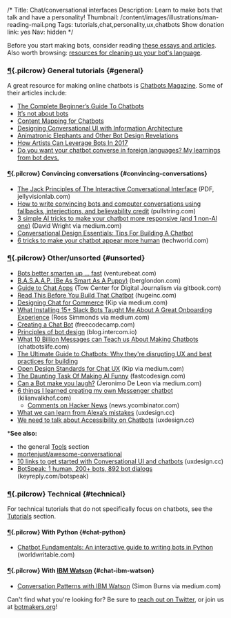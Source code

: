 /*
Title: Chat/conversational interfaces
Description: Learn to make bots that talk and have a personality!
Thumbnail: /content/images/illustrations/man-reading-mail.png
Tags: tutorials,chat,personality,ux,chatbots
Show donation link: yes
Nav: hidden
*/

<div class="note">
  <p>Before you start making bots, consider reading <a href="/bot-ethics">these essays and articles</a>. Also worth browsing: <a href="/resources/libraries-frameworks/#language">resources for cleaning up your bot's language</a>.
  </p>
</div>


### [¶](#general){.pilcrow} General tutorials {#general}

A great resource for making online chatbots is [Chatbots Magazine](https://chatbotsmagazine.com/). Some of their articles include:

- [The Complete Beginner’s Guide To Chatbots](https://chatbotsmagazine.com/the-complete-beginner-s-guide-to-chatbots-8280b7b906ca)
- [It’s not about bots](https://chatbotsmagazine.com/its-not-about-bots-146a90f3360b)
- [Content Mapping for Chatbots](https://chatbotsmagazine.com/content-mapping-for-chatbots-cdb55dc51aa6)
- [Designing Conversational UI with Information Architecture](https://chatbotslife.com/design-a-conversational-ui-with-information-architecture-5c6ac9576ba3)
- [Animatronic Elephants and Other Bot Design Revelations](https://chatbotsmagazine.com/animatronic-elephants-and-other-bot-design-revelations-a1a297ae2941)
- [How Artists Can Leverage Bots In 2017](https://chatbotsmagazine.com/how-artists-can-utilize-bots-in-2017-192554ac3df3)
- [Do you want your chatbot converse in foreign languages? My learnings from bot devs.](https://chatbotsmagazine.com/do-you-want-your-chatbot-converse-in-foreign-languages-my-learnings-from-bot-devs-9b608f685f5b)

#### [¶](#convincing-conversations){.pilcrow} Convincing conversations {#convincing-conversations}

- [The Jack Principles of The Interactive Conversational Interface](http://demos.jellyvisionlab.com/downloads/The_Jack_Principles.pdf) (PDF, jellyvisionlab.com)
- [How to write convincing bots and computer conversations using fallbacks, interjections, and believability credit](https://www.pullstring.com/blog/how-to-use-fallbacks-interjections-and-believability-credit-to-write-convincing-computer-conversations) (pullstring.com)
- [3 simple AI tricks to make your chatbot more responsive (and 1 non-AI one)](https://medium.com/@davidwright_68835/3-simple-ai-tricks-to-make-your-chatbot-more-responsive-and-1-non-ai-one-24e94d45caa1) (David Wright via medium.com)
- [Conversational Design Essentials: Tips For Building A Chatbot](https://www.smashingmagazine.com/2016/12/conversational-design-essentials-tips-for-building-a-chatbot/)
- [6 tricks to make your chatbot appear more human](http://www.techworld.com/tutorial/ux/6-tricks-make-your-chatbot-appear-more-human-3651691/) (techworld.com)

### [¶](#unsorted){.pilcrow} Other/unsorted {#unsorted}

- [Bots better smarten up ... fast](http://venturebeat.com/2016/08/20/bots-better-smarten-up-fast/) (venturebeat.com)
- [B.A.S.A.A.P. (Be As Smart As A Puppy)](http://berglondon.com/blog/2010/09/04/b-a-s-a-a-p/) (berglondon.com)
- [Guide to Chat Apps](https://www.gitbook.com/book/towcenter/guide-to-chat-apps/details) (Tow Center for Digital Journalism via gitbook.com)
- [Read This Before You Build That Chatbot](http://www.hugeinc.com/ideas/perspective/read-this-before-you-build-that-chatbot) (hugeinc.com)
- [Designing Chat for Commerce](https://medium.com/@kipsearch/designing-chat-for-commerce-9faf1e36c040) (Kip via medium.com)
- [What Installing 15+ Slack Bots Taught Me About A Great Onboarding Experience](https://medium.com/@thecoolestcool/what-installing-15-slack-bots-taught-me-about-a-great-onboarding-experience-da04288a33d6) (Ross Simmonds via medium.com)
- [Creating a Chat Bot](https://medium.freecodecamp.com/creating-a-chat-bot-42861e6a2acd) (freecodecamp.com)
- [Principles of bot design](https://blog.intercom.io/principles-bot-design/) (blog.intercom.io)
- [What 10 Billion Messages can Teach us About Making Chatbots](https://chatbotslife.com/what-10-billion-messages-can-teach-us-about-making-chatbots-fb796781bb4a) (chatbotslife.com)
- [The Ultimate Guide to Chatbots: Why they're disrupting UX and best practices for building](https://medium.muz.li/the-ultimate-guide-to-chatbots-why-theyre-disrupting-ux-and-best-practices-for-building-345e2150b682)
- [Open Design Standards for Chat UX](https://medium.com/@kipsearch/open-design-standards-for-chat-ux-f9f786b3a68e) (Kip via medium.com)
- [The Daunting Task Of Making AI Funny](https://www.fastcodesign.com/3065970/the-daunting-task-of-making-ai-funny) (fastcodesign.com)
- [Can a Bot make you laugh?](https://medium.com/@iamjdeleon/can-a-bot-make-you-laugh-b68f753189f3) (Jeronimo De Leon via medium.com)
- [6 things I learned creating my own Messenger chatbot](https://kilianvalkhof.com/2017/chatbots/6-things-i-learned-creating-my-own-messenger-chatbot/) (kilianvalkhof.com)
  - [Comments on Hacker News](https://news.ycombinator.com/item?id=13434275) (news.ycombinator.com)
- [What we can learn from Alexa’s mistakes](https://uxdesign.cc/what-we-can-learn-from-alexas-mistakes-a4670a9e6c3e) (uxdesign.cc)
- [We need to talk about Accessibility on Chatbots](https://uxdesign.cc/we-need-to-talk-about-accessibility-on-chatbots-98cf93c54963) (uxdesign.cc)



***See also:**

- the general [Tools](/resources/tools) section
- [mortenjust/awesome-conversational](https://github.com/mortenjust/awesome-conversational/)
- [10 links to get started with Conversational UI and chatbots](https://uxdesign.cc/10-links-to-get-started-with-conversational-ui-and-chatbots-3c0920ef4723) (uxdesign.cc)
- [BotSpeak: 1 human, 200+ bots, 892 bot dialogs](https://keyreply.com/botspeak/) (keyreply.com/botspeak)


### [¶](#technical){.pilcrow} Technical {#technical}

For technical tutorials that do not specifically focus on chatbots, see the [Tutorials](/tutorials/) section.

#### [¶](#chat-python){.pilcrow} With Python {#chat-python}

- [Chatbot Fundamentals: An interactive guide to writing bots in Python](https://apps.worldwritable.com/tutorials/chatbot/) (worldwritable.com)

#### [¶](#chat-ibm-watson){.pilcrow} With [IBM Watson](http://www.ibm.com/watson/) {#chat-ibm-watson}

- [Conversation Patterns with IBM Watson](https://medium.com/@snrubnomis/conversation-patterns-with-ibm-watson-6c4be05e2fe5) (Simon Burns via medium.com)


Can't find what you're looking for? Be sure to [reach out on Twitter](https://twitter.com/botwikidotorg), or join us at [botmakers.org](https://botmakers.org/)!
